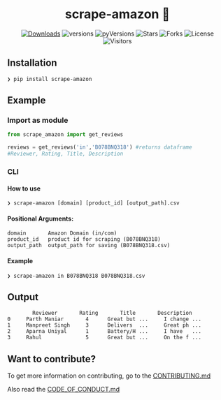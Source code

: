 <div align="center">

# scrape-amazon 🚀 

[![Downloads](https://img.shields.io/badge/dynamic/json?color=success&label=downloads&query=%24.total_downloads&url=https%3A%2F%2Fapi.pepy.tech%2Fapi%2Fv2%2Fprojects%2Fscrape-amazon&style=flat-square)](https://github.com/officialpm/scrape-amazon)
![versions](https://img.shields.io/pypi/v/scrape-amazon?label=version&style=flat-square&color=ffd05b)
![pyVersions](https://img.shields.io/pypi/pyversions/scrape-amazon?style=flat-square&color=f58b1b)
![Stars](https://img.shields.io/github/stars/officialpm/scrape-amazon?color=e6e87d)
![Forks](https://img.shields.io/github/forks/officialpm/scrape-amazon?color=3efac5)
![License](https://img.shields.io/github/license/officialpm/scrape-amazon)
![Visitors](https://visitor-badge.laobi.icu/badge?page_id=officialpm.scrape-amazon)


</div>

## Installation

```shell
❯ pip install scrape-amazon
```

## Example

### Import as module

```python
from scrape_amazon import get_reviews

reviews = get_reviews('in','B078BNQ318') #returns dataframe
#Reviewer, Rating, Title, Description
```

### CLI

#### How to use
```shell
❯ scrape-amazon [domain] [product_id] [output_path].csv
```

#### Positional Arguments:
```shell
domain       Amazon Domain (in/com)
product_id   product id for scraping (B078BNQ318)
output_path  output_path for saving (B078BNQ318.csv)
```

#### Example
```shell
❯ scrape-amazon in B078BNQ318 B078BNQ318.csv
```

## Output

```shell
        Reviewer       Rating       Title       Description
0     Parth Maniar       4      Great but ...     I change ... 
1     Manpreet Singh     3      Delivers  ...     Great ph ... 
2     Aparna Uniyal      1      Battery/H ...     I have   ... 
3     Rahul              5      Great but ...     On the f ... 
```
## Want to contribute?
To get more information on contributing, go to the 
[CONTRIBUTING.md](https://github.com/officialpm/scrape-amazon/blob/master/CONTRIBUTING.md)

Also read the [CODE_OF_CONDUCT.md](https://github.com/officialpm/scrape-amazon/blob/master/CODE_OF_CONDUCT.md)
